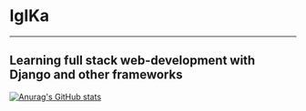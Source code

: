 # IglKa
_________________________________________________________________________________________________________________________________________________________________________

## Learning full stack web-development with Django and other frameworks

[![Anurag's GitHub stats](https://github-readme-stats.vercel.app/api?username=IglKa)](https://github.com/anuraghazra/github-readme-stats)
